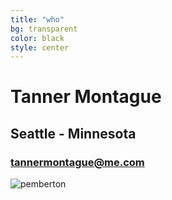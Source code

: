 ```yaml
---
title: "who"
bg: transparent
color: black
style: center
---
```


# Tanner Montague

## Seattle - Minnesota

### [tannermontague@me.com](tannermontague@me.com)
![pemberton](http://s14.postimg.org/5iywi2jtd/IMG_4498.jpg)
